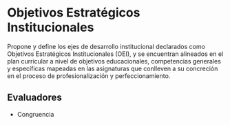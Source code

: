 # Objetivos Estratégicos Institucionales

Propone y define los ejes de desarrollo institucional declarados como Objetivos Estratégicos Institucionales (OEI), y se encuentran alineados en el plan curricular a nivel de objetivos educacionales, competencias generales y específicas mapeadas en las asignaturas que conlleven a su concreción en el proceso de profesionalización y perfeccionamiento.

## Evaluadores
* Congruencia
